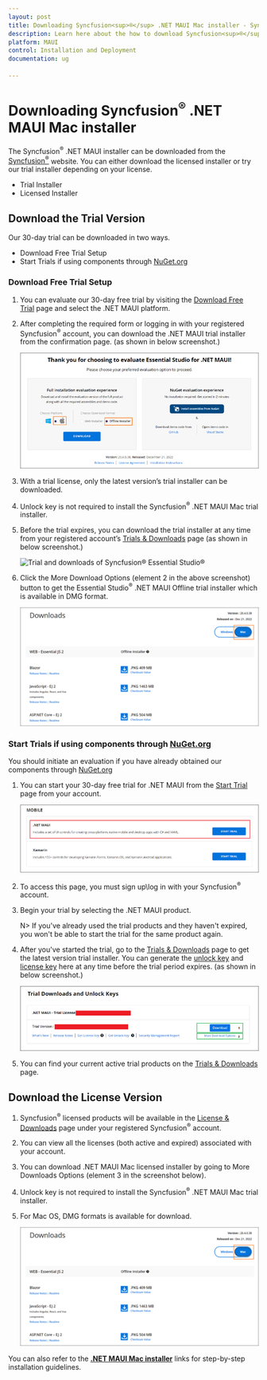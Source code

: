 ```yaml
---
layout: post
title: Downloading Syncfusion<sup>®</sup> .NET MAUI Mac installer - Syncfusion<sup>®</sup>
description: Learn here about the how to download Syncfusion<sup>®</sup> .NET MAUI mac installer packages from Syncfusion<sup>®</sup> website.
platform: MAUI
control: Installation and Deployment
documentation: ug

---
```


# Downloading Syncfusion<sup>®</sup> .NET MAUI Mac installer

The Syncfusion<sup>®</sup> .NET MAUI installer can be downloaded from the [Syncfusion<sup>®</sup>](https://www.syncfusion.com/maui-controls) website. You can either download the licensed installer or try our trial installer depending on your license.

   -	Trial Installer
   -	Licensed Installer


## Download the Trial Version

Our 30-day trial can be downloaded in two ways.

   * Download Free Trial Setup
   * Start Trials if using components through [NuGet.org](https://www.nuget.org/packages?q=syncfusion)


### Download Free Trial Setup

1. You can evaluate our 30-day free trial by visiting the [Download Free Trial](https://www.syncfusion.com/downloads) page and select the .NET MAUI platform.
2. After completing the required form or logging in with your registered Syncfusion<sup>®</sup> account, you can download the .NET MAUI trial installer from the confirmation page. (as shown in below screenshot.) 
   
   ![Trial and downloads of Syncfusion<sup>®</sup> Essential Studio<sup>®</sup>](images/trial-confirmation.png)
   
3. With a trial license, only the latest version’s trial installer can be downloaded.
4. Unlock key is not required to install the Syncfusion<sup>®</sup> .NET MAUI Mac trial installer.
5. Before the trial expires, you can download the trial installer at any time from your registered account’s [Trials & Downloads](https://www.syncfusion.com/account/manage-trials/downloads) page (as shown in below screenshot.)

   ![Trial and downloads of Syncfusion<sup>®</sup> Essential Studio<sup>®</sup>](images/trial-download.png)

6. Click the More Download Options (element 2 in the above screenshot) button to get the Essential Studio<sup>®</sup> .NET MAUI Offline trial installer which is available in DMG format.

   ![License and downloads of Syncfusion<sup>®</sup> Essential Studio<sup>®</sup>](images/Mac_Download.png)
   
### Start Trials if using components through [NuGet.org](https://www.nuget.org/packages?q=syncfusion)

You should initiate an evaluation if you have already obtained our components through [NuGet.org](https://www.nuget.org/packages?q=syncfusion)

1. You can start your 30-day free trial for .NET MAUI from the [Start Trial](https://www.syncfusion.com/account/manage-trials/start-trials) page from your account.
   
   ![Trial and downloads of Syncfusion<sup>®</sup> Essential Studio<sup>®</sup>](images/start-trial-download.png)
   
2. To access this page, you must sign up\log in with your Syncfusion<sup>®</sup> account.
3. Begin your trial by selecting the .NET MAUI product. 

   N> If you've already used the trial products and they haven't expired, you won't be able to start the trial for the same product again.

4. After you've started the trial, go to the [Trials & Downloads](https://www.syncfusion.com/account/manage-trials/downloads) page to get the latest version trial installer. You can generate the [unlock key](https://support.syncfusion.com/kb/article/7053) and [license key](/maui/licensing/how-to-generate) here at any time before the trial period expires. (as shown in below screenshot.)

   ![License and downloads of Syncfusion<sup>®</sup> Essential Studio<sup>®</sup>](images/start-trial-download-installer.png)

5. You can find your current active trial products on the [Trials & Downloads](https://www.syncfusion.com/account/manage-trials/downloads) page.
   

## Download the License Version

1. Syncfusion<sup>®</sup> licensed products will be available in the [License & Downloads](https://www.syncfusion.com/account/downloads) page under your registered Syncfusion<sup>®</sup> account.
2. You can view all the licenses (both active and expired) associated with your account.
3. You can download .NET MAUI Mac licensed installer by going to More Downloads Options (element 3 in the screenshot below).
4. Unlock key is not required to install the Syncfusion<sup>®</sup> .NET MAUI Mac trial installer.
5. For Mac OS, DMG formats is available for download.

   ![License and downloads of Syncfusion<sup>®</sup> Essential Studio<sup>®</sup>](images/Mac_Download.png)
	
	
You can also refer to the [**.NET MAUI Mac installer**](https://help.syncfusion.com/maui/installation/mac-installer/how-to-install) links for step-by-step installation guidelines.	
